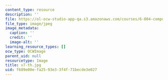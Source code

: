 ```yaml
---
content_type: resource
description: ''
file: https://ol-ocw-studio-app-qa.s3.amazonaws.com/courses/6-004-computation-structures-spring-2017/f689e00efa2593e33f4f71becde3e027_v7-th.jpg
file_type: image/jpeg
image_metadata:
  caption: ''
  credit: ''
  image-alt: ''
learning_resource_types: []
ocw_type: OCWImage
parent_uid: null
resourcetype: Image
title: v7-th.jpg
uid: f689e00e-fa25-93e3-3f4f-71becde3e027
---
```

